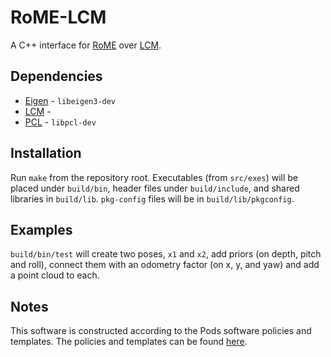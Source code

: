 # RoME-LCM

A C++ interface for [RoME](https://github.com/dehann/rome.jl) over [LCM](https://lcm-proj.github.io).

## Dependencies

* [Eigen]() - `libeigen3-dev`
* [LCM]() - 
* [PCL]() - `libpcl-dev`

## Installation

Run `make` from the repository root. Executables (from `src/exes`) will be placed under `build/bin`, header files under `build/include`, and shared libraries in `build/lib`. `pkg-config` files will be in `build/lib/pkgconfig`.

## Examples

`build/bin/test` will create two poses, `x1` and `x2`, add priors (on depth, pitch and roll), connect them with an odometry factor (on x, y, and yaw) and add a point cloud to each.

## Notes
This software is constructed according to the Pods software policies and
templates.  The policies and templates can be found [here](http://sourceforge.net/projects/pods).

